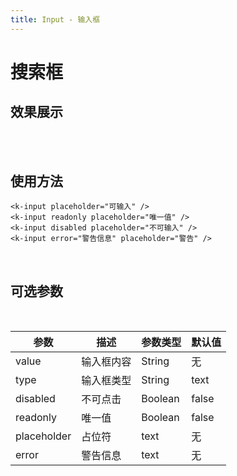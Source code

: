 ```yaml
---
title: Input - 输入框
---
```


# 搜索框

## 效果展示

<br>

<ClientOnly>
<kuiInput />
</ClientOnly>

<br>

## 使用方法

```
<k-input placeholder="可输入" />
<k-input readonly placeholder="唯一值" />
<k-input disabled placeholder="不可输入" />
<k-input error="警告信息" placeholder="警告" />
```

<br>

## 可选参数

<br>

| 参数 | 描述 | 参数类型 | 默认值 |
|---|---|---|---|
| value | 输入框内容 | String | 无 |
| type | 输入框类型 | String | text |
| disabled | 不可点击 | Boolean | false |
| readonly | 唯一值 | Boolean | false |
| placeholder | 占位符 | text | 无 |
| error | 警告信息 | text | 无 |